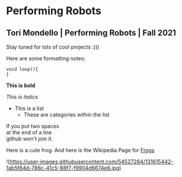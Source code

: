 # Performing Robots

## Tori Mondello | Performing Robots | Fall 2021

Stay tuned for lots of cool projects :)))

Here are some formatting notes: 

````
void loop(){
}
````
**This is bold**

*This is italics*

- This is a list
  - These are categories within the list

If you put two spaces  
at the end of a line  
github won't join it.  

Here is a cute frog. And here is the Wikipedia Page for [Frogs](https://en.wikipedia.org/wiki/Frog)

!(https://user-images.githubusercontent.com/54527264/131615442-1ab5f84d-786c-41c5-88f7-f9904d6674e6.jpg)






